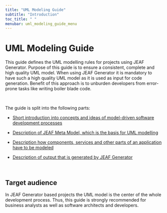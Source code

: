 ```yaml
---
title: "UML Modeling Guide"
subtitle: "Introduction"
toc_title: " "
menubar: uml_modeling_guide_menu
---
```


# UML Modeling Guide

This guide defines the UML modelling rules for projects using JEAF Generator. Purpose of this guide is to ensure a consistent, complete and high quality UML model. When using JEAF Generator it is mandatory to have such a high quality UML model as it is used as input for code generation. Benefit of this approach is to unburden developers from error-prone tasks like writing boiler blade code.

<br>

The guide is split into the following parts:

- [Short introduction into concepts and ideas of model-driven software development processes](https://anaptecs.atlassian.net/wiki/spaces/JEAF/pages/515309630 "/wiki/spaces/JEAF/pages/515309630")

- [Description of JEAF Meta Model, which is the basis for UML modelling](https://anaptecs.atlassian.net/wiki/spaces/JEAF/pages/514982339 "/wiki/spaces/JEAF/pages/514982339")

- [Description how components, services and other parts of an application have to be modeled](https://anaptecs.atlassian.net/wiki/spaces/JEAF/pages/514982370 "/wiki/spaces/JEAF/pages/514982370")

- [Description of output that is generated by JEAF Generator](https://anaptecs.atlassian.net/wiki/spaces/JEAF/pages/514883986 "/wiki/spaces/JEAF/pages/514883986")

<br>

## Target audience

In JEAF Generator based projects the UML model is the center of the whole 
development process. Thus, this guide is strongly recommended for 
business analysts as well as software architects and developers.
